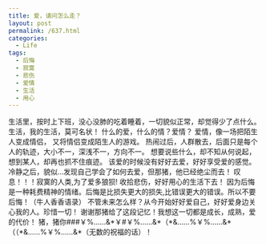 ```yaml
---
title: 爱，请问怎么走？
layout: post
permalink: /637.html
categories:
  - Life
tags:
  - 后悔
  - 寂寞
  - 悲伤
  - 爱情
  - 生活
  - 用心
---
```

 生活里，按时上下班，没心没肺的吃着睡着，一切貌似正常，却觉得少了点什么。 生活，我的生活，莫可名状！ 什么的爱，什么的情？爱情？ 爱情，像一场把陌生人变成情侣， 又将情侣变成陌生人的游戏。 热闹过后，人群散去，后面只是每个人的轨迹，大小不一，深浅不一，方向不一。 想要说些什么，却不知从何说起，想到某人，却再也抓不住痕迹。 该爱的时候没有好好去爱，好好享受爱的感觉。 冷静之后，貌似&#8230;发现自己学会了如何去爱，但那猪，他已经绝尘而去！ 叹息！！！寂寞的人类,为了爱多狼狈! 收拾悲伤，好好用心的生活下去！ 因为后悔是一种耗费精神的情绪。后悔是比损失更大的损失,比错误更大的错误。所以不要后悔！（牛人香香语录） 不管未来怎么样？从今开始好好爱自己，好好爱身边关心我的人。珍惜一切！ 谢谢那猪给了这段记忆！我想这一切都是成长，成熟，爱的代价！ 猪，猪你###￥%……&#038;\*￥#￥%……&#038;\*（\*&#038;……%￥%……&#038;\*（（\*&#038;……%￥%……&#038;\*（无数的祝福的话）！